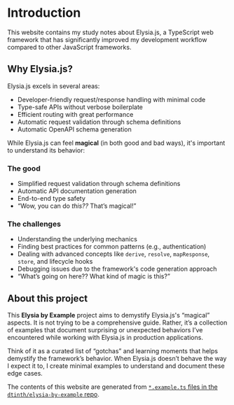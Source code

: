 # Introduction

This website contains my study notes about Elysia.js, a TypeScript web framework that has significantly improved my development workflow compared to other JavaScript frameworks.

## Why Elysia.js?

Elysia.js excels in several areas:

- Developer-friendly request/response handling with minimal code
- Type-safe APIs without verbose boilerplate
- Efficient routing with great performance
- Automatic request validation through schema definitions
- Automatic OpenAPI schema generation

While Elysia.js can feel **magical** (in both good and bad ways), it's important to understand its behavior:

### The good

- Simplified request validation through schema definitions
- Automatic API documentation generation
- End-to-end type safety
- “Wow, you can do _this??_ That’s magical!”

### The challenges

- Understanding the underlying mechanics
- Finding best practices for common patterns (e.g., authentication)
- Dealing with advanced concepts like `derive`, `resolve`, `mapResponse`, `store`, and lifecycle hooks
- Debugging issues due to the framework's code generation approach
- “What’s going on here?? What kind of magic is this?”

## About this project

This **Elysia by Example** project aims to demystify Elysia.js's “magical” aspects. It is not trying to be a comprehensive guide. Rather, it’s a collection of examples that document surprising or unexpected behaviors I’ve encountered while working with Elysia.js in production applications.

Think of it as a curated list of “gotchas” and learning moments that helps demystify the framework’s behavior. When Elysia.js doesn’t behave the way I expect it to, I create minimal examples to understand and document these edge cases.

The contents of this website are generated from [`*.example.ts` files in the `dtinth/elysia-by-example` repo](https://github.com/dtinth/elysia-by-example/tree/main/examples).
